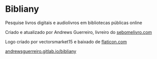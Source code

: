# Bibliany

Pesquise livros digitais e audiolivros em bibliotecas públicas online

Criado e atualizado por Andrews Guerreiro, livreiro do [sebomelivro.com](https://sebomelivro.com)

Logo criado por vectorsmarket15 e baixado de [flaticon.com](https://flaticon.com)

[andrewsguerreiro.gitlab.io/bibliany](https://andrewsguerreiro.gitlab.io/bibliany)
